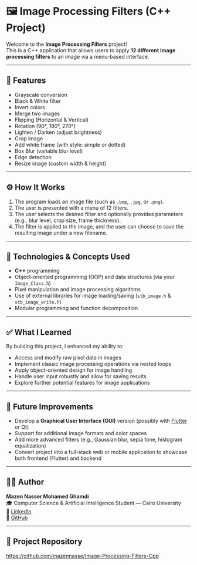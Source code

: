 # 🖼️ Image Processing Filters (C++ Project)

Welcome to the **Image Processing Filters** project!  
This is a C++ application that allows users to apply **12 different image processing filters** to an image via a menu-based interface.

---

## 🎯 Features
- Grayscale conversion  
- Black & White filter  
- Invert colors  
- Merge two images  
- Flipping (Horizontal & Vertical)  
- Rotation (90°, 180°, 270°)  
- Lighten / Darken (adjust brightness)  
- Crop image  
- Add white frame (with style: simple or dotted)  
- Box Blur (variable blur level)  
- Edge detection  
- Resize image (custom width & height)  

---

## ⚙️ How It Works
1. The program loads an image file (such as `.bmp`, `.jpg`, or `.png`).  
2. The user is presented with a menu of 12 filters.  
3. The user selects the desired filter and optionally provides parameters (e.g., blur level, crop size, frame thickness).  
4. The filter is applied to the image, and the user can choose to save the resulting image under a new filename.  

---

## 🧩 Technologies & Concepts Used
- **C++** programming  
- Object-oriented programming (OOP) and data structures (via your `Image_Class.h`)  
- Pixel manipulation and image processing algorithms  
- Use of external libraries for image loading/saving (`stb_image.h` & `stb_image_write.h`)  
- Modular programming and function decomposition  

---

## ✅ What I Learned
By building this project, I enhanced my ability to:  
- Access and modify raw pixel data in images  
- Implement classic image processing operations via nested loops  
- Apply object-oriented design for image handling  
- Handle user input robustly and allow for saving results  
- Explore further potential features for image applications  

---

## 🚀 Future Improvements
- Develop a **Graphical User Interface (GUI)** version (possibly with [Flutter](https://flutter.dev) or Qt)  
- Support for additional image formats and color spaces  
- Add more advanced filters (e.g., Gaussian blur, sepia tone, histogram equalization)  
- Convert project into a full-stack web or mobile application to showcase both frontend (Flutter) and backend  

---

## 👨‍💻 Author
**Mazen Nasser Mohamed Ghamdi**  
🎓 Computer Science & Artificial Intelligence Student — Cairo University  
🔗 [LinkedIn](https://www.linkedin.com/in/mazen-nasser-707685363)  
🔗 [GitHub](https://github.com/mazennasse)  

---

## 📂 Project Repository
https://github.com/mazennasse/Image-Processing-Filters-Cpp  
